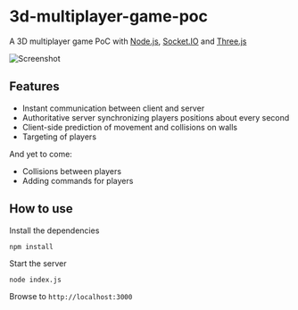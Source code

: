 # 3d-multiplayer-game-poc

A 3D multiplayer game PoC with [Node.js](https://nodejs.org/), [Socket.IO](http://socket.io/) and [Three.js](http://threejs.org/)

![Screenshot](https://rawgit.com/OlivierCoilland/3d-multiplayer-game-poc/master/screenshot.png)

## Features

- Instant communication between client and server
- Authoritative server synchronizing players positions about every second
- Client-side prediction of movement and collisions on walls
- Targeting of players

And yet to come:

- Collisions between players
- Adding commands for players

## How to use

Install the dependencies

```
npm install
```

Start the server

```
node index.js
```

Browse to `http://localhost:3000`

